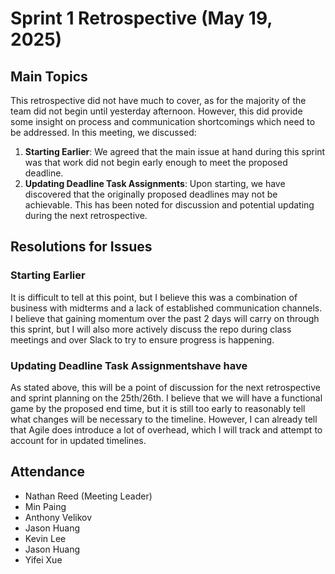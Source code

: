 # Sprint 1 Retrospective (May 19, 2025)

## Main Topics
This retrospective did not have much to cover, as for the majority of the team did not begin until yesterday afternoon. However, this did provide some insight on process and communication shortcomings which need to be addressed. In this meeting, we discussed:
1. **Starting Earlier**: We agreed that the main issue at hand during this sprint was that work did not begin early enough to meet the proposed deadline.
2. **Updating Deadline Task Assignments**: Upon starting, we have discovered that the originally proposed deadlines may not be achievable. This has been noted for discussion and potential updating during the next retrospective.

## Resolutions for Issues
### Starting Earlier
It is difficult to tell at this point, but I believe this was a combination of business with midterms and a lack of established communication channels. I believe that gaining momentum over the past 2 days will carry on through this sprint, but I will also more actively discuss the repo during class meetings and over Slack to try to ensure progress is happening.

### Updating Deadline Task Assignmentshave have
As stated above, this will be a point of discussion for the next retrospective and sprint planning on the 25th/26th. I believe that we will have a functional game by the proposed end time, but it is still too early to reasonably tell what changes will be necessary to the timeline. However, I can already tell that Agile does introduce a lot of overhead, which I will track and attempt to account for in updated timelines.

## Attendance
- Nathan Reed (Meeting Leader)
- Min Paing
- Anthony Velikov
- Jason Huang
- Kevin Lee
- Jason Huang
- Yifei Xue